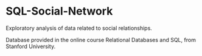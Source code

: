# SQL-Social-Network

Exploratory analysis of data related to social relationships.

Database provided in the online course Relational Databases and SQL, from Stanford University. 
